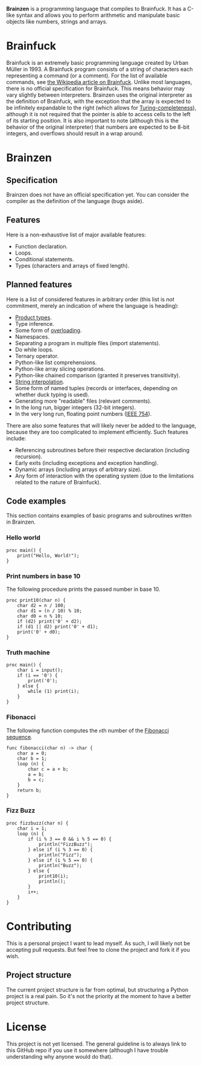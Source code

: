 **Brainzen** is a programming language that compiles to Brainfuck. It has a C-like syntax and allows you to perform arithmetic and manipulate basic objects like numbers, strings and arrays.

# Brainfuck

Brainfuck is an extremely basic programming language created by Urban Müller in 1993. A Brainfuck program consists of a string of characters each representing a command (or a comment). For the list of available commands, see [the Wikipedia article on Brainfuck](https://en.wikipedia.org/wiki/Brainfuck#Commands). Unlike most languages, there is no official specification for Brainfuck. This means behavior may vary slightly between interpreters. Brainzen uses the original interpreter as the definition of Brainfuck, with the exception that the array is expected to be infinitely expandable to the right (which allows for [Turing-completeness](https://en.wikipedia.org/wiki/Turing_completeness)), although it is not required that the pointer is able to access cells to the left of its starting position. It is also important to note (although this is the behavior of the original interpreter) that numbers are expected to be 8-bit integers, and overflows should result in a wrap around.

# Brainzen

## Specification

Brainzen does not have an official specification yet. You can consider the compiler as the definition of the language (bugs aside).

## Features

Here is a non-exhaustive list of major available features:

- Function declaration.
- Loops.
- Conditional statements.
- Types (characters and arrays of fixed length).

## Planned features

Here is a list of considered features in arbitrary order (this list is *not* commitment, merely an indication of where the language is heading):

- [Product types](https://en.wikipedia.org/wiki/Product_type).
- Type inference.
- Some form of [overloading](https://en.wikipedia.org/wiki/Ad_hoc_polymorphism).
- Namespaces.
- Separating a program in multiple files (import statements).
- Do while loops.
- Ternary operator.
- Python-like list comprehensions.
- Python-like array slicing operations.
- Python-like chained comparison (granted it preserves transitivity).
- [String interpolation](https://en.wikipedia.org/wiki/String_interpolation).
- Some form of named tuples (records or interfaces, depending on whether duck typing is used).
- Generating more "readable" files (relevant comments).
- In the long run, bigger integers (32-bit integers).
- In the very long run, floating point numbers ([IEEE 754](https://en.wikipedia.org/wiki/IEEE_754)).

There are also some features that will likely never be added to the language, because they are too complicated to implement efficiently. Such features include:

- Referencing subroutines before their respective declaration (including recursion).
- Early exits (including exceptions and exception handling).
- Dynamic arrays (including arrays of arbitrary size).
- Any form of interaction with the operating system (due to the limitations related to the nature of Brainfuck).

## Code examples

This section contains examples of basic programs and subroutines written in Brainzen.

### Hello world

```brainzen
proc main() {
    print("Hello, World!");
}
```

### Print numbers in base 10

The following procedure prints the passed number in base 10.

```brainzen
proc print10(char n) {
    char d2 = n / 100;
    char d1 = (n / 10) % 10;
    char d0 = n % 10;
    if (d2) print('0' + d2);
    if (d1 || d2) print('0' + d1);
    print('0' + d0);
}
```

### Truth machine

```braiznen
proc main() {
    char i = input();
    if (i == '0') {
        print('0');
    } else {
        while (1) print(i);
    }
}
```

### Fibonacci

The following function computes the `n`th number of the [Fibonacci sequence](https://en.wikipedia.org/wiki/Fibonacci_number).

```brainzen
func fibonacci(char n) -> char {
    char a = 0;
    char b = 1;
    loop (n) {
        char c = a + b;
        a = b;
        b = c;
    }
    return b;
}
```

### Fizz Buzz

```brainzen
proc fizzbuzz(char n) {
    char i = 1;
    loop (n) {
        if (i % 3 == 0 && i % 5 == 0) {
            println("FizzBuzz");
        } else if (i % 3 == 0) {
            println("Fizz");
        } else if (i % 5 == 0) {
            println("Buzz");
        } else {
            print10(i);
            println();
        }
        i++;
    }
}
```

# Contributing

This is a personal project I want to lead myself. As such, I will likely not be accepting pull requests. But feel free to clone the project and fork it if you wish.

## Project structure

The current project structure is far from optimal, but structuring a Python project is a real pain. So it's not the priority at the moment to have a better project structure.

# License

This project is not yet licensed. The general guideline is to always link to this GitHub repo if you use it somewhere (although I have trouble understanding why anyone would do that).
